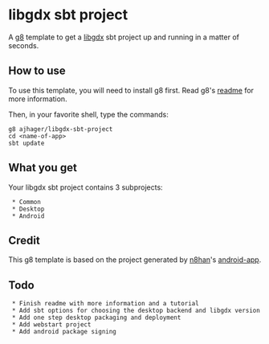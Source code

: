 # libgdx sbt project

A [g8](http://github.com/n8han/giter8) template to get a [libgdx](http://code.google.com/p/libgdx/) sbt project up and running in a matter of seconds.

## How to use

To use this template, you will need to install g8 first.
Read g8's [readme](http://github.com/n8han/giter8#readme) for more information.

Then, in your favorite shell, type the commands:

    g8 ajhager/libgdx-sbt-project
    cd <name-of-app>
    sbt update

## What you get

Your libgdx sbt project contains 3 subprojects:

     * Common
     * Desktop
     * Android

## Credit
This g8 template is based on the project generated by [n8han](http://github/n8han)'s [android-app](https://github.com/n8han/android-app.g8).

## Todo

     * Finish readme with more information and a tutorial
     * Add sbt options for choosing the desktop backend and libgdx version
     * Add one step desktop packaging and deployment
     * Add webstart project
     * Add android package signing
